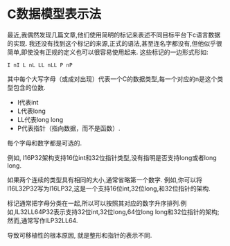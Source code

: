 C数据模型表示法
===

最近,我偶然发现几篇文章,他们使用简明的标记来表述不同目标平台下c语言数据的实现. 
我还没有找到这个标记的来源,正式的语法,甚至连名字都没有,但他似乎很简单,即使没有正规的定义也可以很容易使用起来. 
这些标记的一边形式形如:
```
I nI L nL LL nLL P nP
```

其中每个大写字母（或成对出现）代表一个C的数据类型,每一个对应的n是这个类型包含的位数. 
- I代表int
- L代表long
- LL代表long long
- P代表指针（指向数据，而不是函数）.

每个字母和数字都是可选的.

例如,
I16P32架构支持16位int和32位指针类型,没有指明是否支持long或者long long. 

如果两个连续的类型具有相同的大小,通常省略第一个数字. 
例如,你可以将I16L32P32写为I16LP32,这是一个支持16位int,32位long,和32位指针的架构. 

标记通常把字母分类在一起,所以可以按照其对应的数字升序排列.例如,IL32LL64P32表示支持32位int,32位long,64位long long和32位指针的架构; 
然而,通常写作ILP32LL64.

导致可移植性的根本原因, 就是整形和指针的表示不同.
